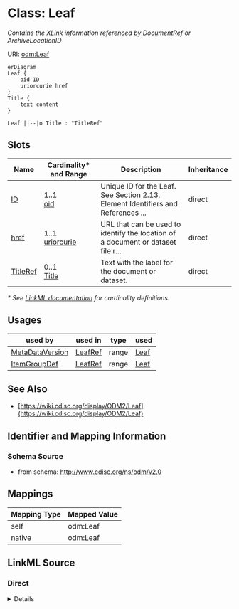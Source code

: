 # Class: Leaf

_Contains the XLink information referenced by DocumentRef or ArchiveLocationID_




URI: [odm:Leaf](http://www.cdisc.org/ns/odm/v2.0/Leaf)


```mermaid
erDiagram
Leaf {
    oid ID  
    uriorcurie href  
}
Title {
    text content  
}

Leaf ||--|o Title : "TitleRef"

```



<!-- no inheritance hierarchy -->


## Slots

| Name | Cardinality* and Range | Description | Inheritance |
| ---  | --- | --- | --- |
| [ID](ID.md) | 1..1 <br/> [oid](oid.md) | Unique ID for the Leaf. See Section 2.13, Element Identifiers and References ... | direct |
| [href](href.md) | 1..1 <br/> [uriorcurie](uriorcurie.md) | URL that can be used to identify the location of a document or dataset file r... | direct |
| [TitleRef](TitleRef.md) | 0..1 <br/> [Title](Title.md) | Text with the label for the document or dataset. | direct |

_* See [LinkML documentation](https://linkml.io/linkml/schemas/slots.html#slot-cardinality) for cardinality definitions._




## Usages

| used by | used in | type | used |
| ---  | --- | --- | --- |
| [MetaDataVersion](MetaDataVersion.md) | [LeafRef](LeafRef.md) | range | [Leaf](Leaf.md) |
| [ItemGroupDef](ItemGroupDef.md) | [LeafRef](LeafRef.md) | range | [Leaf](Leaf.md) |






## See Also

* [https://wiki.cdisc.org/display/ODM2/Leaf](https://wiki.cdisc.org/display/ODM2/Leaf)

## Identifier and Mapping Information







### Schema Source


* from schema: http://www.cdisc.org/ns/odm/v2.0





## Mappings

| Mapping Type | Mapped Value |
| ---  | ---  |
| self | odm:Leaf |
| native | odm:Leaf |





## LinkML Source

<!-- TODO: investigate https://stackoverflow.com/questions/37606292/how-to-create-tabbed-code-blocks-in-mkdocs-or-sphinx -->

### Direct

<details>
```yaml
name: Leaf
description: Contains the XLink information referenced by DocumentRef or ArchiveLocationID
from_schema: http://www.cdisc.org/ns/odm/v2.0
see_also:
- https://wiki.cdisc.org/display/ODM2/Leaf
rank: 1000
slots:
- ID
- href
- TitleRef
slot_usage:
  ID:
    name: ID
    description: 'Unique ID for the Leaf. See Section 2.13, Element Identifiers and
      References , for OID considerations. Business Rule: Leaf ID attributes must
      be unique within the ODM document (i.e., there can be no 2 Leaf elements with
      the same ID attribute).'
    comments:
    - 'Required

      enum values: The Leaf ID is based on the XML xs:ID datatype, which is a Non-Colonized
      Name; therefore, ID attributes must start with either a letter or underscore
      (_), and may contain only letters, digits, underscores, hyphens and periods.'
    domain_of:
    - Leaf
    - Signature
    - Annotation
    range: oid
    required: true
  href:
    name: href
    description: 'URL that can be used to identify the location of a document or dataset
      file relative to the folder containing the ODM file. If the file is not located
      in the same folder as the ODM file, a relative file path should be included.
      Business Rule: For regulatory submissions to the FDA, the locations specified
      have to conform to locations allowed in the eCTD, in the Technical Conformance
      Guide for the relevant regulatory authority and the study data specifications.'
    comments:
    - 'Required

      range: xsd:anyURI'
    domain_of:
    - Leaf
    - Include
    - ExternalCodeLib
    - Image
    - Coding
    range: uriorcurie
    required: true
  TitleRef:
    name: TitleRef
    description: Text with the label for the document or dataset.
    domain_of:
    - PDFPageRef
    - Leaf
    range: Title
    maximum_cardinality: 1
class_uri: odm:Leaf

```
</details>

### Induced

<details>
```yaml
name: Leaf
description: Contains the XLink information referenced by DocumentRef or ArchiveLocationID
from_schema: http://www.cdisc.org/ns/odm/v2.0
see_also:
- https://wiki.cdisc.org/display/ODM2/Leaf
rank: 1000
slot_usage:
  ID:
    name: ID
    description: 'Unique ID for the Leaf. See Section 2.13, Element Identifiers and
      References , for OID considerations. Business Rule: Leaf ID attributes must
      be unique within the ODM document (i.e., there can be no 2 Leaf elements with
      the same ID attribute).'
    comments:
    - 'Required

      enum values: The Leaf ID is based on the XML xs:ID datatype, which is a Non-Colonized
      Name; therefore, ID attributes must start with either a letter or underscore
      (_), and may contain only letters, digits, underscores, hyphens and periods.'
    domain_of:
    - Leaf
    - Signature
    - Annotation
    range: oid
    required: true
  href:
    name: href
    description: 'URL that can be used to identify the location of a document or dataset
      file relative to the folder containing the ODM file. If the file is not located
      in the same folder as the ODM file, a relative file path should be included.
      Business Rule: For regulatory submissions to the FDA, the locations specified
      have to conform to locations allowed in the eCTD, in the Technical Conformance
      Guide for the relevant regulatory authority and the study data specifications.'
    comments:
    - 'Required

      range: xsd:anyURI'
    domain_of:
    - Leaf
    - Include
    - ExternalCodeLib
    - Image
    - Coding
    range: uriorcurie
    required: true
  TitleRef:
    name: TitleRef
    description: Text with the label for the document or dataset.
    domain_of:
    - PDFPageRef
    - Leaf
    range: Title
    maximum_cardinality: 1
attributes:
  ID:
    name: ID
    description: 'Unique ID for the Leaf. See Section 2.13, Element Identifiers and
      References , for OID considerations. Business Rule: Leaf ID attributes must
      be unique within the ODM document (i.e., there can be no 2 Leaf elements with
      the same ID attribute).'
    comments:
    - 'Required

      enum values: The Leaf ID is based on the XML xs:ID datatype, which is a Non-Colonized
      Name; therefore, ID attributes must start with either a letter or underscore
      (_), and may contain only letters, digits, underscores, hyphens and periods.'
    from_schema: http://www.cdisc.org/ns/odm/v2.0
    rank: 1000
    identifier: true
    alias: ID
    owner: Leaf
    domain_of:
    - Leaf
    - Signature
    - Annotation
    range: oid
    required: true
  href:
    name: href
    description: 'URL that can be used to identify the location of a document or dataset
      file relative to the folder containing the ODM file. If the file is not located
      in the same folder as the ODM file, a relative file path should be included.
      Business Rule: For regulatory submissions to the FDA, the locations specified
      have to conform to locations allowed in the eCTD, in the Technical Conformance
      Guide for the relevant regulatory authority and the study data specifications.'
    comments:
    - 'Required

      range: xsd:anyURI'
    from_schema: http://www.cdisc.org/ns/odm/v2.0
    rank: 1000
    alias: href
    owner: Leaf
    domain_of:
    - Leaf
    - Include
    - ExternalCodeLib
    - Image
    - Coding
    range: uriorcurie
    required: true
  TitleRef:
    name: TitleRef
    description: Text with the label for the document or dataset.
    from_schema: http://www.cdisc.org/ns/odm/v2.0
    rank: 1000
    identifier: false
    alias: TitleRef
    owner: Leaf
    domain_of:
    - PDFPageRef
    - Leaf
    range: Title
    maximum_cardinality: 1
class_uri: odm:Leaf

```
</details>